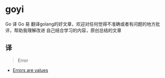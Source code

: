 # goyi
Go 译 Go 易
翻译golang的好文章，欢迎对任何觉得不准确或者有问题的地方批评，帮助我理解改进
自己结合学习的内容，原创总结的文章

## 译

> Error
  * [Errors are values](https://github.com/xuezhaojun/goyi/blob/master/errors%20are%20values.md)

